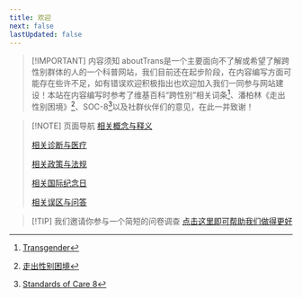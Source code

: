 ```yaml
---
title: 欢迎
next: false
lastUpdated: false
---
```


> [!IMPORTANT] 内容须知
> aboutTrans是一个主要面向不了解或希望了解跨性别群体的人的一个科普网站，我们目前还在起步阶段，在内容编写方面可能存在些许不足，如有错误欢迎积极指出也欢迎加入我们一同参与网站建设！本站在内容编写时参考了维基百科“跨性别”相关词条[^1]、潘柏林《走出性别困境》[^2]、SOC-8[^3]以及社群伙伴们的意见，在此一并致谢！

> [!NOTE] 页面导航
> [相关概念与释义](/documents/concept-and-definition)
> 
> [相关诊断与医疗](/documents/diagnosis-and-medical)
> 
> [相关政策与法规](/documents/policy-and-regulation)
> 
> [相关国际纪念日](/documents/day-and-festival)
> 
> [相关误区与问答](/documents/q-and-a)

> [!TIP] 我们邀请你参与一个简短的问卷调查
> [点击这里即可帮助我们做得更好](https://docs.qq.com/form/page/DSHZxTG5wemVBV255)

[^1]: [Transgender](https://en.wikipedia.org/wiki/Transgender)
[^2]: [走出性别困境](https://book.douban.com/subject/36473977/)
[^3]: [Standards of Care 8](https://wpath.org/publications/soc8/)
